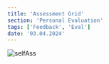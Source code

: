 ```yaml
---
title: 'Assessment Grid'
section: 'Personal Evaluation'
tags: ['Feedback', 'Eval']
date: '03.04.2024'
---
```


<img src="/images/selfAss.svg" alt="selfAss" />

